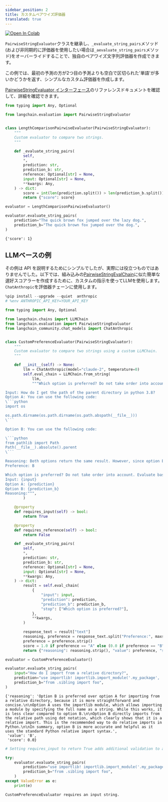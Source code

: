 ```yaml
---
sidebar_position: 2
title: カスタムペアワイズ評価器
translated: true
---
```


[![Open In Colab](https://colab.research.google.com/assets/colab-badge.svg)](https://colab.research.google.com/github/langchain-ai/langchain/blob/master/docs/docs/guides/evaluation/comparison/custom.ipynb)

`PairwiseStringEvaluator`クラスを継承し、`_evaluate_string_pairs`メソッド(および非同期的に評価器を使用したい場合は`_aevaluate_string_pairs`メソッド)をオーバーライドすることで、独自のペアワイズ文字列評価器を作成できます。

この例では、最初の予測の方が2つ目の予測よりも空白で区切られた'単語'が多いかどうかを返す、シンプルなカスタム評価器を作成します。

[PairwiseStringEvaluator インターフェース](https://api.python.langchain.com/en/latest/evaluation/langchain.evaluation.schema.PairwiseStringEvaluator.html#langchain.evaluation.schema.PairwiseStringEvaluator)のリファレンスドキュメントを確認して、詳細を確認できます。

```python
from typing import Any, Optional

from langchain.evaluation import PairwiseStringEvaluator


class LengthComparisonPairwiseEvaluator(PairwiseStringEvaluator):
    """
    Custom evaluator to compare two strings.
    """

    def _evaluate_string_pairs(
        self,
        *,
        prediction: str,
        prediction_b: str,
        reference: Optional[str] = None,
        input: Optional[str] = None,
        **kwargs: Any,
    ) -> dict:
        score = int(len(prediction.split()) > len(prediction_b.split()))
        return {"score": score}
```

```python
evaluator = LengthComparisonPairwiseEvaluator()

evaluator.evaluate_string_pairs(
    prediction="The quick brown fox jumped over the lazy dog.",
    prediction_b="The quick brown fox jumped over the dog.",
)
```

```output
{'score': 1}
```

## LLMベースの例

その例は API を説明するためにシンプルでしたが、実際には役立つものではありませんでした。以下では、組み込みの[PairwiseStringEvalChain](https://api.python.langchain.com/en/latest/evaluation/langchain.evaluation.comparison.eval_chain.PairwiseStringEvalChain.html#langchain.evaluation.comparison.eval_chain.PairwiseStringEvalChain)に似た簡単な選好スコアラーを作成するために、カスタムの指示を使ってLLMを使用します。`ChatAnthropic`を評価器チェーンに使用します。

```python
%pip install --upgrade --quiet  anthropic
# %env ANTHROPIC_API_KEY=YOUR_API_KEY
```

```python
from typing import Any, Optional

from langchain.chains import LLMChain
from langchain.evaluation import PairwiseStringEvaluator
from langchain_community.chat_models import ChatAnthropic


class CustomPreferenceEvaluator(PairwiseStringEvaluator):
    """
    Custom evaluator to compare two strings using a custom LLMChain.
    """

    def __init__(self) -> None:
        llm = ChatAnthropic(model="claude-2", temperature=0)
        self.eval_chain = LLMChain.from_string(
            llm,
            """Which option is preferred? Do not take order into account. Evaluate based on accuracy and helpfulness. If neither is preferred, respond with C. Provide your reasoning, then finish with Preference: A/B/C

Input: How do I get the path of the parent directory in python 3.8?
Option A: You can use the following code:
\```python
import os

os.path.dirname(os.path.dirname(os.path.abspath(__file__)))
\```

Option B: You can use the following code:

\```python
from pathlib import Path
Path(__file__).absolute().parent
\```

Reasoning: Both options return the same result. However, since option B is more concise and easily understand, it is preferred.
Preference: B

Which option is preferred? Do not take order into account. Evaluate based on accuracy and helpfulness. If neither is preferred, respond with C. Provide your reasoning, then finish with Preference: A/B/C
Input: {input}
Option A: {prediction}
Option B: {prediction_b}
Reasoning:""",
        )

    @property
    def requires_input(self) -> bool:
        return True

    @property
    def requires_reference(self) -> bool:
        return False

    def _evaluate_string_pairs(
        self,
        *,
        prediction: str,
        prediction_b: str,
        reference: Optional[str] = None,
        input: Optional[str] = None,
        **kwargs: Any,
    ) -> dict:
        result = self.eval_chain(
            {
                "input": input,
                "prediction": prediction,
                "prediction_b": prediction_b,
                "stop": ["Which option is preferred?"],
            },
            **kwargs,
        )

        response_text = result["text"]
        reasoning, preference = response_text.split("Preference:", maxsplit=1)
        preference = preference.strip()
        score = 1.0 if preference == "A" else (0.0 if preference == "B" else None)
        return {"reasoning": reasoning.strip(), "value": preference, "score": score}

```

```python
evaluator = CustomPreferenceEvaluator()
```

```python
evaluator.evaluate_string_pairs(
    input="How do I import from a relative directory?",
    prediction="use importlib! importlib.import_module('.my_package', '.')",
    prediction_b="from .sibling import foo",
)
```

```output
{'reasoning': 'Option B is preferred over option A for importing from a relative directory, because it is more straightforward and concise.\n\nOption A uses the importlib module, which allows importing a module by specifying the full name as a string. While this works, it is less clear compared to option B.\n\nOption B directly imports from the relative path using dot notation, which clearly shows that it is a relative import. This is the recommended way to do relative imports in Python.\n\nIn summary, option B is more accurate and helpful as it uses the standard Python relative import syntax.',
 'value': 'B',
 'score': 0.0}
```

```python
# Setting requires_input to return True adds additional validation to avoid returning a grade when insufficient data is provided to the chain.

try:
    evaluator.evaluate_string_pairs(
        prediction="use importlib! importlib.import_module('.my_package', '.')",
        prediction_b="from .sibling import foo",
    )
except ValueError as e:
    print(e)
```

```output
CustomPreferenceEvaluator requires an input string.
```
